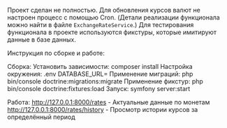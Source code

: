 Проект сделан не полностью. Для обновления курсов валют не настроен процесс с помощью Cron. (Детали реализации функционала можно найти в файле `ExchangeRateService`.)
Для тестирования функционала в проекте используются фикстуры, которые имитируют данные в базе данных.

Инструкция по сборке и работе:

Сборка:
Установить зависимости: composer install
Настройка окружения: .env DATABASE_URL=
Применение миграций: php bin/console doctrine:migrations:migrate
Применение фикстур: php bin/console doctrine:fixtures:load
Запуск: symfony server:start

Работа:
http://127.0.0.1:8000/rates - Актуальные данные по монетам
http://127.0.0.1:8000/rates/history - Просмотр истории курсов за определённый период

